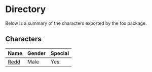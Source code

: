 # Directory
Below is a summary of the characters exported by the fox package.
## Characters
|Name|Gender|Special|
|---|---|---|
|[Redd](./character/fox/redd.go)|Male|Yes|
